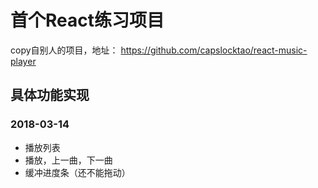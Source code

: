 # 首个React练习项目
copy自别人的项目，地址： https://github.com/capslocktao/react-music-player

## 具体功能实现
### 2018-03-14
 * 播放列表
 * 播放，上一曲，下一曲
 * 缓冲进度条（还不能拖动）
